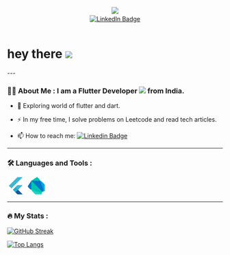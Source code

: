 <div id="header" align="center">
  <img src="https://media.giphy.com/media/M9gbBd9nbDrOTu1Mqx/giphy.gif" width="100"/>
</div>
<div id="badges" align="center">
  <a href="https://www.linkedin.com/in/kishan-bhuta-419a4a10a/">
    <img src="https://img.shields.io/badge/LinkedIn-blue?style=for-the-badge&logo=linkedin&logoColor=white" alt="LinkedIn Badge"/>
  </a>
</div>
<img src="https://komarev.com/ghpvc/?username=kishan06&style=flat-square&color=blue" alt=""/>
<h1>
  hey there
  <img src="https://media.giphy.com/media/hvRJCLFzcasrR4ia7z/giphy.gif" width="30px"/>
</h1>
---

### :technologist: About Me : I am a Flutter Developer <img src="https://media.giphy.com/media/WUlplcMpOCEmTGBtBW/giphy.gif" width="30"> from India.

- :seedling: Exploring world of flutter and dart.

- :zap: In my free time, I solve problems on Leetcode and read tech articles.

- :mailbox: How to reach me: 
 [![Linkedin Badge](https://img.shields.io/badge/LinkedIn-blue?style=for-the-badge&logo=linkedin&logoColor=white)](https://www.linkedin.com/in/kishan-bhuta-419a4a10a/)

---

### :hammer_and_wrench: Languages and Tools :<br> 
<img src="https://github.com/devicons/devicon/blob/master/icons/flutter/flutter-original.svg" title="Flutter" alt="Flutter" width="40" height="40"/>&nbsp;
<img src="https://github.com/devicons/devicon/blob/master/icons/dart/dart-original.svg" title="Flutter" alt="Flutter" width="40" height="40"/>&nbsp;

---

### :fire: My Stats : <br>
[![GitHub Streak](http://github-readme-streak-stats.herokuapp.com?user=kishan06&theme=dark&background=000000)](https://git.io/streak-stats)

[![Top Langs](https://github-readme-stats.vercel.app/api/top-langs/?username=kishan06&layout=compact&theme=vision-friendly-dark)](https://github.com/anuraghazra/github-readme-stats)


